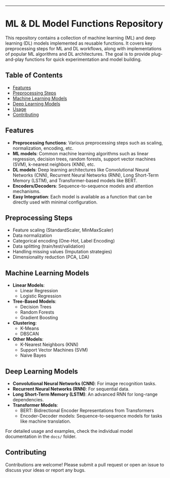 
---

# ML & DL Model Functions Repository

This repository contains a collection of machine learning (ML) and deep learning (DL) models implemented as reusable functions. It covers key preprocessing steps for ML and DL workflows, along with implementations of popular ML algorithms and DL architectures. The goal is to provide plug-and-play functions for quick experimentation and model building.

## Table of Contents
- [Features](#features)
- [Preprocessing Steps](#preprocessing-steps)
- [Machine Learning Models](#machine-learning-models)
- [Deep Learning Models](#deep-learning-models)
- [Usage](#usage)
- [Contributing](#contributing)


## Features
- **Preprocessing functions**: Various preprocessing steps such as scaling, normalization, encoding, etc.
- **ML models**: Common machine learning algorithms such as linear regression, decision trees, random forests, support vector machines (SVM), k-nearest neighbors (KNN), etc.
- **DL models**: Deep learning architectures like Convolutional Neural Networks (CNN), Recurrent Neural Networks (RNN), Long Short-Term Memory (LSTM), and Transformer-based models like BERT.
- **Encoders/Decoders**: Sequence-to-sequence models and attention mechanisms.
- **Easy Integration**: Each model is available as a function that can be directly used with minimal configuration.

## Preprocessing Steps
- Feature scaling (StandardScaler, MinMaxScaler)
- Data normalization
- Categorical encoding (One-Hot, Label Encoding)
- Data splitting (train/test/validation)
- Handling missing values (Imputation strategies)
- Dimensionality reduction (PCA, LDA)

## Machine Learning Models
- **Linear Models**: 
  - Linear Regression
  - Logistic Regression
- **Tree-Based Models**:
  - Decision Trees
  - Random Forests
  - Gradient Boosting
- **Clustering**:
  - K-Means
  - DBSCAN
- **Other Models**:
  - K-Nearest Neighbors (KNN)
  - Support Vector Machines (SVM)
  - Naive Bayes
  
## Deep Learning Models
- **Convolutional Neural Networks (CNN)**: For image recognition tasks.
- **Recurrent Neural Networks (RNN)**: For sequential data.
- **Long Short-Term Memory (LSTM)**: An advanced RNN for long-range dependencies.
- **Transformer Models**:
  - BERT: Bidirectional Encoder Representations from Transformers
  - Encoder-Decoder models: Sequence-to-sequence models for tasks like machine translation.


For detailed usage and examples, check the individual model documentation in the `docs/` folder.

## Contributing
Contributions are welcome! Please submit a pull request or open an issue to discuss your ideas or report any bugs.


